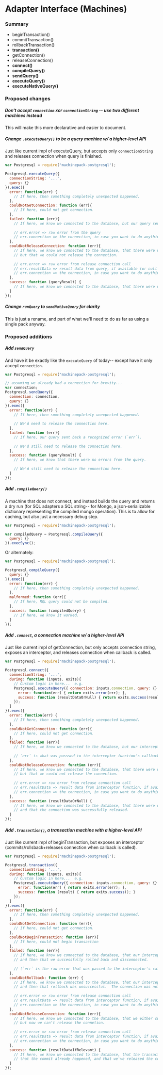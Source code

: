 # Adapter Interface (Machines)

### Summary

- beginTransaction()
- commitTransaction()
- rollbackTransaction()
- **transaction()**
- getConnection()
- releaseConnection()
- **connect()**
- **compileQuery()**
- **sendQuery()**
- **executeQuery()**
- **executeNativeQuery()**


### Proposed changes


##### Don't accept `connection` _xor_ `connectionString` -- use two different machines instead
This will make this more declarative and easier to document.


##### Change `.executeQuery()` to be a query machine w/ a higher-level API

Just like current impl of executeQuery, but accepts only `connectionString` and releases connection when query is finished.

```javascript
var Postgresql = require('machinepack-postgresql');

Postgresql.executeQuery({
  connectionString: '...',
  query: {}
}).exec({
  error: function(err) {
    // If here, then something completely unexpected happened.
  },
  couldNotGetConnection: function (err){
    // If here, could not get connection.
  },
  failed: function (err){
    // If here, we know we connected to the database, but our query sent back an error.
    
    // err.error => raw error from the query
    // err.connection => the connection, in case you want to do anything crazy with it
  },
  couldNotReleaseConnection: function (err){
    // If here, we know we connected to the database, that there were no errors from the query,
    // but that we could not release the connection.
    
    // err.error => raw error from release connection call
    // err.resultData => result data from query, if available (or null otherwise-- this is just queryResult)
    // err.connection => the connection, in case you want to do anything crazy with it
  },
  success: function (queryResult) {
    // If here, we know we connected to the database, that there were no errors from the query, and that the connection was successfully released.
  }
});
```


##### Change `runQuery` to `sendNativeQuery` for clarity

This is just a rename, and part of what we'll need to do as far as using a single pack anyway.



### Proposed additions



##### Add `sendQuery`
And have it be exactly like the `executeQuery` of today-- except have it only accept `connection`.

```javascript
var Postgresql = require('machinepack-postgresql');

// assuming we already had a connection for brevity...
var connection;
Postgresql.sendQuery({
  connection: connection,
  query: {}
}).exec({
  error: function(err) {
    // If here, then something completely unexpected happened.
    
    // We'd need to release the connection here.
  },
  failed: function (err){
    // If here, our query sent back a recognized error (`err`).
    
    // We'd still need to release the connection here.
  },
  success: function (queryResult) {
    // If here, we know that there were no errors from the query.
    
    // We'd still need to release the connection here.
  }
});
```



##### Add `.compileQuery()`
A machine that does not connect, and instead builds the query and returns a dry run (for SQL adapters a SQL string-- for Mongo, a json-serializable dictionary representing the compiled mongo operation). This is to allow for caching, but also just a necessary debug step.

```javascript
var Postgresql = require('machinepack-postgresql');

var compiledQuery = Postgresql.compileQuery({
  query: {}
}).execSync();
```

Or alternately:

```javascript
var Postgresql = require('machinepack-postgresql');

Postgresql.compileQuery({
  query: {}
}).exec({
  error: function(err) {
    // If here, then something completely unexpected happened.
  },
  malformed: function (err){
    // If here, RQL query could not be compiled.
  },
  success: function (compiledQuery) {
    // If here, we know it worked.
  }
});
```





##### Add `.connect`, a connection machine w/ a higher-level API

Just like current impl of getConnection, but only accepts connection string, exposes an interceptor, and releases connection when callback is called.

```javascript
var Postgresql = require('machinepack-postgresql');

Postgresql.connect({
  connectionString: '...',
  during: function (inputs, exits){
    // Custom logic in here...  e.g.
    Postgresql.executeQuery({ connection: inputs.connection, query: {} }).exec({
      error: function(err) { return exits.error(err); },
      success: function (resultDataOrNull) { return exits.success(resultDataOrNull); }
    });
  }
}).exec({
  error: function(err) {
    // If here, then something completely unexpected happened.
  },
  couldNotGetConnection: function (err){
    // If here, could not get connection.
  },
  failed: function (err){
    // If here, we know we connected to the database, but our interceptor function sent back an error.
    
    // `err` is what was passsed to the interceptor function's callback
  },
  couldNotReleaseConnection: function (err){
    // If here, we know we connected to the database, that there were no errors in the interceptor,
    // but that we could not release the connection.
    
    // err.error => raw error from release connection call
    // err.resultData => result data from interceptor function, if available (or null otherwise-- this is just resultDataOrNull)
    // err.connection => the connection, in case you want to do anything crazy with it (or just try to release it again)
  },
  success: function (resultDataOrNull) {
    // If here, we know we connected to the database, that there were no errors in the interceptor,
    // and that the connection was successfully released.
  }
});
```


##### Add `.transaction()`, a transaction machine with a higher-level API

Just like current impl of beginTransaction, but exposes an interceptor (commits/rollsback+releases connection when callback is called).

```javascript
var Postgresql = require('machinepack-postgresql');

Postgresql.transaction({
  connectionString: '...',
  during: function (inputs, exits){
    // Custom logic in here...  e.g.
    Postgresql.executeQuery({ connection: inputs.connection, query: {} }).exec({
      error: function(err) { return exits.error(err); },
      success: function (result) { return exits.success(); }
    });
  }
}).exec({
  error: function(err) {
    // If here, then something completely unexpected happened.
  },
  couldNotGetConnection: function (err){
    // If here, could not get connection.
  },
  couldNotBeginTransaction: function (err){
    // If here, could not begin transaction
  },
  failed: function (err){
    // If here, we know we connected to the database, that our interceptor function sent back an error,
    // and then that we successfully rolled back and disconnected. 
    
    // (`err` is the raw error that was passed to the interceptor's callback)
  },
  couldNotRollback: function (err) {
    // If here, we know we connected to the database, that our interceptor function sent back an error,
    // and then that rollback was unsuccessful.  The connection was not released.
    
    // err.error => raw error from release connection call
    // err.resultData => result data from interceptor function, if available (or null otherwise-- this is just resultDataOrNull)
    // err.connection => the connection, in case you want to do anything crazy with it (or just try to release it again)
  },
  couldNotReleaseConnection: function (err){
    // If here, we know we connected to the database, that we either successfully rolled back or committed..
    // but now we can't release the connetion.
    
    // err.error => raw error from release connection call
    // err.resultData => result data from interceptor function, if available (or null otherwise-- this is just resultDataOrNull)
    // err.connection => the connection, in case you want to do anything crazy with it (or just try to release it again)
  },
  success: function (resultDataIfRelevant) {
    // If here, we know we connected to the database, that the transaction was started,
    // that the commit already happened, and that we've released the connection again successfully.
  }
});
```





